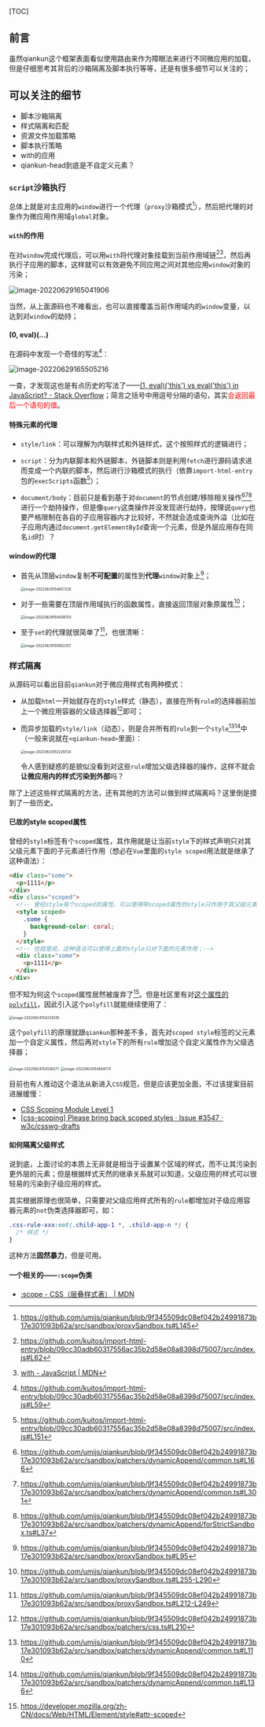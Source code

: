 [TOC]

## 前言

虽然qiankun这个框架表面看似使用路由来作为障眼法来进行不同微应用的加载，但是仔细思考其背后的沙箱隔离及脚本执行等等，还是有很多细节可以关注的；

## 可以关注的细节

- 脚本沙箱隔离
- 样式隔离和匹配
- 资源文件加载策略
- 脚本执行策略
- with的应用
- qiankun-head到底是不自定义元素？

### `script`沙箱执行

总体上就是对主应用的`window`进行一个代理（`proxy`沙箱模式[^12]），然后把代理的对象作为微应用作用域`global`对象。

#### `with`的作用

在对`window`完成代理后，可以用`with`将代理对象挂载到当前作用域链[^13][^14]，然后再执行子应用的脚本，这样就可以有效避免不同应用之间对其他应用`window`对象的污染；

![image-20220629165041906](http://pic.xiexuefeng.cc/markdown/image-20220629165041906.png?imageslim)

当然，从上面源码也不难看出，也可以直接覆盖当前作用域内的`window`变量，以达到对`window`的劫持；

#### (0, eval)(...)

在源码中发现一个奇怪的写法[^15]：

![image-20220629165505216](http://pic.xiexuefeng.cc/markdown/image-20220629165505216.png?imageslim)

一查，才发现这也是有点历史的写法了——[(1, eval)('this') vs eval('this') in JavaScript? - Stack Overflow](https://stackoverflow.com/questions/9107240/1-evalthis-vs-evalthis-in-javascript/9107367#9107367)；简言之括号中用逗号分隔的语句，其实<font color=#f00>会返回最后一个语句的值</font>。

#### 特殊元素的代理

- `style/link`：可以理解为内联样式和外链样式，这个按照样式的逻辑进行；
- `script`：分为内联脚本和外链脚本，外链脚本则是利用`fetch`进行源码请求进而变成一个内联的脚本，然后进行沙箱模式的执行（依靠`import-html-entry`包的`execScripts`函数[^8]）；

- `document/body`：目前只是看到基于对`document`的节点创建/移除相关操作[^5][^6][^7]进行一个劫持操作，但是像`query`这类操作并没发现进行劫持，按理说`query`也要严格限制在各自的子应用容器内才比较好，不然就会造成查询外溢（比如在子应用内通过`document.getElementById`查询一个元素，但是外层应用存在同名`id`时）？



#### window的代理

- 首先从顶层`window`复制**不可配置**的属性到**代理**`window`对象上[^9]；

  <img src="http://pic.xiexuefeng.cc/markdown/image-20220629154657228.png?imageslim" alt="image-20220629154657228" style="zoom:50%;" />

- 对于一些需要在顶层作用域执行的函数属性，直接返回顶层对象原属性[^10]；

  <img src="http://pic.xiexuefeng.cc/markdown/image-20220629154509703.png?imageslim" alt="image-20220629154509703" style="zoom:50%;" />

- 至于`set`的代理就很简单了[^11]，也很清晰：

  <img src="http://pic.xiexuefeng.cc/markdown/image-20220629155902357.png?imageslim" alt="image-20220629155902357" style="zoom:50%;" />



### 样式隔离

从源码可以看出目前`qiankun`对于微应用样式有两种模式：

- 从加载`html`一开始就存在的`style`样式（静态），直接在所有`rule`的选择器前加上一个微应用容器的父级选择器[^1]即可；

- 而异步加载的`style/link`（动态），则是合并所有的`rule`到一个`style`[^2][^3]中（一般来说就在`<qiankun-head>`里面）：

  <img src="http://pic.xiexuefeng.cc/markdown/image-20220624152229724.png?imageslim" alt="image-20220624152229724" style="zoom:50%;" />

  令人感到疑惑的是貌似没看到对这些`rule`增加父级选择器的操作，这样不就会**让微应用内的样式污染到外部**吗？

除了上述这些样式隔离的方法，还有其他的方法可以做到样式隔离吗？这里倒是摸到了一些历史。

#### 已故的style scoped属性

曾经的`style`标签有个`scoped`属性，其作用就是让当前`style`下的样式声明只对其父级元素下面的子元素进行作用（想必在`Vue`里面的`style scoped`用法就是继承了这种语法）：

```html
<div class="some">
  <p>1111</p>
</div>
<div class="scoped">
  <!-- 曾经style有个scoped的属性，可以使得带scoped属性的style只作用于其父级元素下的子级元素 -->
  <style scoped>
    .some {
      background-color: coral;
    }
  </style>
  <!-- 也就是说，这种语法可以使得上面的style只对下面的元素作用；-->
  <div class="some">
    <p>1111</p>
  </div>
</div>
```

但不知为何这个`scoped`属性居然被废弃了[^4]。但是社区里有对[这个属性的`polyfill`](https://github.com/samthor/scoped)，因此引入这个`polyfill`就能继续使用了：

<img src="http://pic.xiexuefeng.cc/markdown/image-20220624154233019.png?imageslim" alt="image-20220624154233019" style="zoom:50%;" />

这个`polyfill`的原理就跟`qiankun`那种差不多，首先对`scoped style`标签的父元素加一个自定义属性，然后再对`style`下的所有`rule`增加这个自定义属性作为父级选择器；

<img src="http://pic.xiexuefeng.cc/markdown/image-20220624154536271.png?imageslim" alt="image-20220624154536271" style="zoom:50%;" />

<img src="http://pic.xiexuefeng.cc/markdown/image-20220624154649774.png?imageslim" alt="image-20220624154649774" style="zoom:50%;" />

目前也有人推动这个语法从新进入`CSS`规范，但是应该更加全面，不过该提案目前进展缓慢：

- [CSS Scoping Module Level 1](https://www.w3.org/TR/css-scoping-1/)
- [[css-scoping] Please bring back scoped styles · Issue #3547 · w3c/csswg-drafts](https://github.com/w3c/csswg-drafts/issues/3547)



#### 如何隔离父级样式

说到底，上面讨论的本质上无非就是相当于设置某个区域的样式，而不让其污染到更外层的元素；但是根据样式天然的继承关系就可以知道，父级应用的样式可以很轻易的污染到子级应用的样式。

其实根据原理也很简单，只需要对父级应用样式所有的`rule`都增加对子级应用容器元素的`not`伪类选择器即可，如：

```css
.css-rule-xxx:not(.child-app-1 *, .child-app-n *) {
  /* 样式 */
}
```

这种方法**固然暴力**，但是可用。

#### 一个相关的——`:scope`伪类

- [:scope - CSS（层叠样式表） | MDN](https://developer.mozilla.org/zh-CN/docs/Web/CSS/:scope)



[^1]: https://github.com/umijs/qiankun/blob/9f345509dc08ef042b24991873b17e301093b62a/src/sandbox/patchers/css.ts#L210
[^2]: https://github.com/umijs/qiankun/blob/9f345509dc08ef042b24991873b17e301093b62a/src/sandbox/patchers/dynamicAppend/common.ts#L110
[^3]: https://github.com/umijs/qiankun/blob/9f345509dc08ef042b24991873b17e301093b62a/src/sandbox/patchers/dynamicAppend/common.ts#L136
[^4]: https://developer.mozilla.org/zh-CN/docs/Web/HTML/Element/style#attr-scoped
[^5]: https://github.com/umijs/qiankun/blob/9f345509dc08ef042b24991873b17e301093b62a/src/sandbox/patchers/dynamicAppend/common.ts#L166
[^6]: https://github.com/umijs/qiankun/blob/9f345509dc08ef042b24991873b17e301093b62a/src/sandbox/patchers/dynamicAppend/common.ts#L301
[^7]: https://github.com/umijs/qiankun/blob/9f345509dc08ef042b24991873b17e301093b62a/src/sandbox/patchers/dynamicAppend/forStrictSandbox.ts#L37
[^8]: https://github.com/kuitos/import-html-entry/blob/09cc30adb60317556ac35b2d58e08a8398d75007/src/index.js#L151
[^9]: https://github.com/umijs/qiankun/blob/9f345509dc08ef042b24991873b17e301093b62a/src/sandbox/proxySandbox.ts#L95
[^10]: https://github.com/umijs/qiankun/blob/9f345509dc08ef042b24991873b17e301093b62a/src/sandbox/proxySandbox.ts#L255-L290
[^11]: https://github.com/umijs/qiankun/blob/9f345509dc08ef042b24991873b17e301093b62a/src/sandbox/proxySandbox.ts#L212-L249
[^12]: https://github.com/umijs/qiankun/blob/9f345509dc08ef042b24991873b17e301093b62a/src/sandbox/proxySandbox.ts#L145
[^13]: https://github.com/kuitos/import-html-entry/blob/09cc30adb60317556ac35b2d58e08a8398d75007/src/index.js#L62
[^14]: [with - JavaScript | MDN](https://developer.mozilla.org/en-US/docs/Web/JavaScript/Reference/Statements/with#performance_pro_contra)
[^15]: https://github.com/kuitos/import-html-entry/blob/09cc30adb60317556ac35b2d58e08a8398d75007/src/index.js#L59
